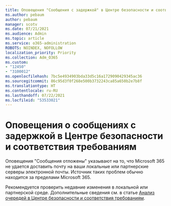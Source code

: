 ```yaml
---
title: Оповещения "Сообщения с задержкой" в Центре безопасности и соответствия требованиям
ms.author: pebaum
author: pebaum
manager: scotv
ms.date: 07/21/2021
ms.audience: Admin
ms.topic: article
ms.service: o365-administration
ROBOTS: NOINDEX, NOFOLLOW
localization_priority: Priority
ms.collection: Adm_O365
ms.custom:
- "12450"
- "3100012"
ms.openlocfilehash: 7bc5e4934903bda33d5c16a1729090429345ac36
ms.sourcegitcommit: 86c95d3f0f268e500b3732243ca85a650b2e7b8f
ms.translationtype: HT
ms.contentlocale: ru-RU
ms.lasthandoff: 07/22/2021
ms.locfileid: "53533021"
---
```

# <a name="messages-have-been-delayed-alerts-in-the-security--compliance-center"></a>Оповещения о сообщениях с задержкой в Центре безопасности и соответствия требованиям

Оповещения "Сообщения отложены" указывают на то, что Microsoft 365 не удается доставить почту на ваши локальные или партнерские серверы электронной почты. Источник таких проблем обычно находится за пределами Microsoft 365. 

Рекомендуется проверить недавние изменения в локальной или партнерской среде. Дополнительные сведения см. в статье [Анализ очередей в Центре безопасности и соответствия требованиям](/microsoft-365/security/office-365-security/mfi-queue-alerts-and-queues).

